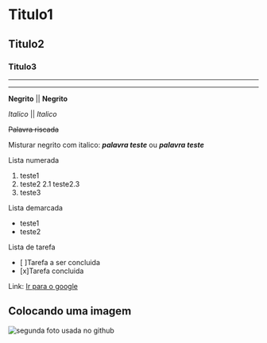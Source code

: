 # Titulo1
## Titulo2
### Titulo3

---

***

**Negrito** || __Negrito__

*Italico* || _Italico_

~~Palavra riscada~~

Misturar negrito com italico: __*palavra teste*__ ou ***palavra teste***

Lista numerada
1. teste1
2. teste2
  2.1 teste2.3
4. teste3

Lista demarcada
* teste1
* teste2

Lista de tarefa
- [ ]Tarefa a ser concluida
- [x]Tarefa concluida

Link: [Ir para o google](https://google.com)

## Colocando uma imagem

![segunda foto usada no github](https://user-images.githubusercontent.com/98165947/151057463-40a56770-1d69-435b-b66b-4a3823b67b57.png)
